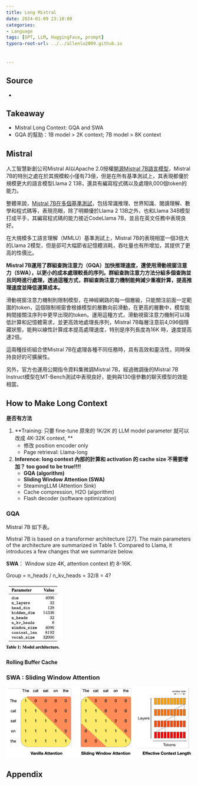 ```yaml
---
title: Long Mistral
date: 2024-01-09 23:10:08
categories:
- Language
tags: [GPT, LLM, HuggingFace, prompt]
typora-root-url: ../../allenlu2009.github.io


---
```




## Source

* 




## Takeaway

* Mistral Long Context: GQA and SWA
* GQA 的幫助：1B model > 2K context;  7B model > 8K context



## Mistral

人工智慧新創公司Mistral AI以Apache 2.0授權[開源Mistral 7B語言模型](https://mistral.ai/news/about-mistral-ai/)，Mistral 7B的特別之處在於其規模較小僅有73億，但是在所有基準測試上，其表現都優於規模更大的語言模型Llama 2 13B，還具有編寫程式碼以及處理8,000個token的能力。

整體來說，[Mistral 7B在多個基準測試](https://mistral.ai/news/announcing-mistral-7b/)，包括常識推理、世界知識、閱讀理解、數學和程式碼等，表現亮眼，除了明顯優於Llama 2 13B之外，也和Llama 34B模型打成平手，其編寫程式碼的能力接近CodeLlama 7B，並且在英文任務中表現良好。

在大規模多工語言理解（MMLU）基準測試上，Mistral 7B的表現相當一個3倍大的Llama 2模型，但是卻可大幅節省記憶體消耗，吞吐量也有所增加，其提供了更高的性價比。

**Mistral 7B運用了群組查詢注意力（GQA）加快推理速度，還使用滑動視窗注意力（SWA），以更小的成本處理較長的序列。群組查詢注意力方法分組多個查詢並且同時進行處理，透過這種方式，群組查詢注意力機制能夠減少重複計算，提高推理速度並降低運算成本。**

滑動視窗注意力機制則限制模型，在神經網路的每一個層級，只能關注前面一定範圍的token，這個限制視窗會根據模型的層數向前滑動，在更高的層數中，模型能夠間接關注序列中更早出現的token。運用這種方式，滑動視窗注意力機制可以降低計算和記憶體需求，並更高效地處理長序列，Mistral 7B每層注意前4,096個隱藏狀態，能夠以線性計算成本提高處理速度，特別是序列長度為16K 時，速度提高達2倍。

這兩種技術組合使Mistral 7B在處理各種不同任務時，具有高效和靈活性，同時保持良好的可擴展性。

另外，官方也運用公開指令資料集微調Mistral 7B，經過微調後的Mistral 7B Instruct模型在MT-Bench測試中表現良好，能夠與130億參數的聊天模型的效能相當。







## How to Make Long Context

**是否有方法**

1. **Training: 只要 fine-tune 原來的 1K/2K 的 LLM model parameter 就可以改成 4K-32K context, **
   * 修改 position encoder only
   * Page retrieval: Llama-long
2. **Inference: long context 內部的計算和 activation 的 cache size 不需要增加？ too good to be true!!!!**
   * **GQA (algorithm)**
   * **Sliding Window Attention (SWA)**
   * SteamingLLM (Attention Sink)
   * Cache compression, H2O (algorithm)
   * Flash decoder (software optimization)



### GQA

Mistral 7B 如下表。

Mistral 7B is based on a transformer architecture [27]. The main parameters of the architecture are summarized in Table 1. Compared to Llama, it introduces a few changes that we summarize below.

**SWA**： Window size 4K,  attention context 約 8-16K.

Group = n_heads / n_kv_heads = 32/8 = 4?



<img src="/media/image-20240109225055445.png" alt="image-20240109225055445" style="zoom:67%;" />



#### Rolling Buffer Cache



### SWA : Sliding Window Attention

![image-20240109224912657](/media/image-20240109224912657.png)



##### 



## Appendix
